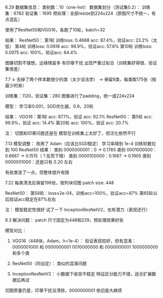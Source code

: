 6.29 
数据集信息：
类别数：10（one-hot）
数据集划分（测试集0.2）：
  训练集：6782
  验证集：1695
预处理：全部resize到224x224（原图尺寸不统一，有点混乱）

使用了ResNet50和VGG16，各跑了10轮，batch=32

结果：
ResNet50：
    第1轮 训练loss: 0.4688 acc: 87.4\%，验证acc: 23.2\%（太低）
    第4轮 训练loss: 0.0818 acc: 98.9\%，验证acc: 57.8\%
    第10轮 训练loss: 0.0075 acc: 100\%，验证acc: 64.4\%

图像切割不理想，边缘残留多
有印章干扰
出现严重过拟合（训练集好得很，验证集很差）








7.7 
↓ 去掉了两个样本数很少的类（太少没法学）
→ 保留8类，每类取175张（按最少的来）

训练集：1120，验证集：280
图像进行了padding，统一成224x224

模型：
学习率0.001，SGD优化器，0.9，20轮

结果：
VGG16：第1轮 acc: 87.1\%，验证 acc: 62.1\%
ResNet50：
第5轮 acc: 99.9\%，验证 acc: 14.4\%
第20轮 acc: 100\%，验证 acc: 20.7\%

注：
切图和印章问题还是在
模型在训练集上太好了，但泛化依然不行


7.13 
模型调整：
改用了 Adam（应该比SGD稳定）
学习率降到 1e-4
训练轮数拉到 100
ResNet50 结果：
  类别 0000000001：0 → 0.1765
  类别 0001000000：0.6667 → 0.1515（？反而下降）
  类别 0000100000：0.1667 → 0.1905
  类别 0000001000：还是只有 0.20 左右

有些类涨了一点，但整体提升有限







7.22 
每类清洗后保留199张，按列块切图
patch size: 448

ResNet50：
第58轮：loss≈2e-04，训练acc=100\%，验证acc=87\%
第65轮以后验证acc稳定在87\%左右

注：
模型稳定性很好
试了一下 InceptionResNetV2，也有潜力（表现还行）




8.3 
解决问题：
patch 尺寸固定为448和229，预处理效果好些

模型对比：
1. VGG16（448块，Adam，lr=1e-4）：
 验证表现较好，但有混淆：
   0000001000 和 0000000001
   0010000000 和 0000000001
   1000000000 和多个类

2. ResNet50（同设定）：
 类似的混淆问题

3. InceptionResNetV2：
小数据下收敛不稳定
 特征区分能力不错，适合扩展数据后再试

切图质量仍差，印章干扰没清除，0000000001 依旧是大麻烦